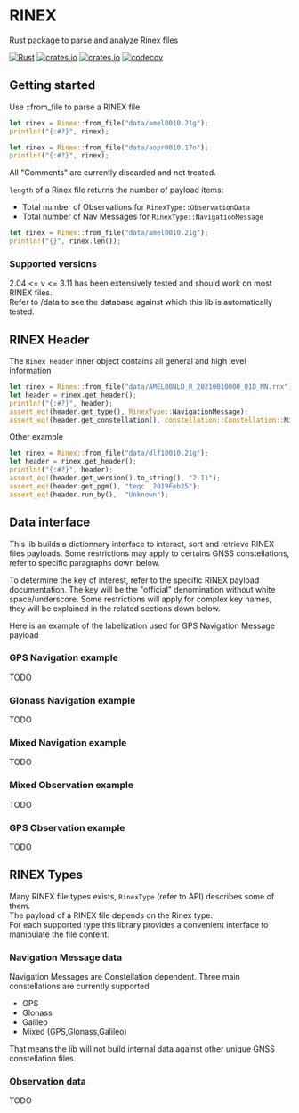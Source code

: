 # RINEX 
Rust package to parse and analyze Rinex files

[![Rust](https://github.com/gwbres/rinex/actions/workflows/rust.yml/badge.svg)](https://github.com/gwbres/rinex/actions/workflows/rust.yml)
[![crates.io](https://img.shields.io/crates/v/rinex.svg)](https://crates.io/crates/rinex)
[![crates.io](https://img.shields.io/crates/d/rinex.svg)](https://crates.io/crates/rinex)
[![codecov](https://codecov.io/gh/gwbres/rinex/branch/main/graph/badge.svg)](https://codecov.io/gh/gwbres/rinex)

## Getting started

Use ::from_file to parse a RINEX file:

```rust
let rinex = Rinex::from_file("data/amel0010.21g");
println!("{:#?}", rinex);

let rinex = Rinex::from_file("data/aopr0010.17o");
println!("{:#?}", rinex);
```

All "Comments" are currently discarded and not treated.   

`length` of a Rinex file returns the number of payload items:

+ Total number of Observations for `RinexType::ObservationData`
+ Total number of Nav Messages for `RinexType::NavigationMessage`

```rust
let rinex = Rinex::from_file("data/amel0010.21g");
println!("{}", rinex.len());
```

### Supported versions

2.04 <= v <= 3.11 has been extensively tested and should work on most RINEX files.   
Refer to /data to see the database against which this lib is automatically tested.

## RINEX Header

The `Rinex Header` inner object contains all
general and high level information 

```rust
let rinex = Rinex::from_file("data/AMEL00NLD_R_20210010000_01D_MN.rnx");
let header = rinex.get_header();
println!("{:#?}", header);
assert_eq!(header.get_type(), RinexType::NavigationMessage);
assert_eq!(header.get_constellation(), constellation::Constellation::Mixed);
```

Other example

```rust
let rinex = Rinex::from_file("data/dlf10010.21g");
let header = rinex.get_header();
println!("{:#?}", header);
assert_eq!(header.get_version().to_string(), "2.11"); 
assert_eq!(header.get_pgm(), "teqc  2019Feb25");
assert_eq!(header.run_by(),  "Unknown");
```

## Data interface

This lib builds a dictionnary interface to interact, sort and retrieve
RINEX files payloads. Some restrictions may apply to certains GNSS constellations,
refer to specific paragraphs down below.

To determine the key of interest, refer to the specific RINEX payload documentation.
The key will be the "official" denomination without white space/underscore. 
Some restrictions will apply for complex key names, they will be explained in the related
sections down below.

Here is an example of the labelization used for GPS Navigation Message payload

### GPS Navigation example
TODO

### Glonass Navigation example  
TODO

### Mixed Navigation example
TODO

### Mixed Observation example
TODO

### GPS Observation example
TODO

## RINEX Types

Many RINEX file types exists, `RinexType` (refer to API) describes some of them.  
The payload of a RINEX file depends on the Rinex type.  
For each supported type this library provides a convenient interface to 
manipulate the file content.

### Navigation Message data

Navigation Messages are Constellation dependent. Three main constellations
are currently supported 

+ GPS
+ Glonass
+ Galileo
+ Mixed (GPS,Glonass,Galileo)

That means the lib will not build internal data against other unique GNSS constellation files.

### Observation data
TODO

